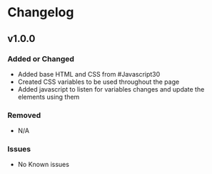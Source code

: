 # Changelog

## v1.0.0

### Added or Changed
- Added base HTML and CSS from #Javascript30
- Created CSS variables to be used throughout the page
- Added javascript to listen for variables changes and update the elements using them


### Removed

- N/A

### Issues

- No Known issues